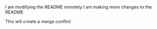 I am modifying the README remotely
I am making more changes to the README 

This will create a merge conflict
